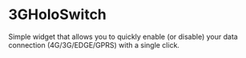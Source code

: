 3GHoloSwitch
============

Simple widget that allows you to quickly enable (or disable) your data connection (4G/3G/EDGE/GPRS) with a single click.
